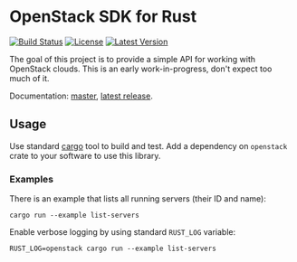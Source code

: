OpenStack SDK for Rust
======================

[![Build
Status](https://travis-ci.org/dtantsur/rust-openstack.svg?branch=master)](https://travis-ci.org/dtantsur/rust-openstack)
[![License](https://img.shields.io/crates/l/openstack.svg)](https://github.com/dtantsur/rust-openstack/blob/master/LICENSE)
[![Latest
Version](https://img.shields.io/crates/v/openstack.svg)](https://crates.io/crates/openstack)

The goal of this project is to provide a simple API for working with OpenStack
clouds. This is an early work-in-progress, don't expect too much of it.

Documentation: [master](https://dtantsur.github.io/rust-openstack/openstack/),
[latest release](https://docs.rs/openstack/).

## Usage

Use standard [cargo](http://crates.io) tool to build and test. Add a dependency
on `openstack` crate to your software to use this library.

### Examples

There is an example that lists all running servers (their ID and name):

    cargo run --example list-servers

Enable verbose logging by using standard `RUST_LOG` variable:

    RUST_LOG=openstack cargo run --example list-servers
